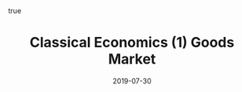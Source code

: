 ---
order: 2
title: Classical Economics (1) Goods Market
date: 2019-07-30
categories: [Economics, Macroeconomics]
tags: [Economics, Macroeconomics, Classical Economics]
math: true
description: >-
    Based on the lecture "Macroeconomics (2017-1)" by Prof. Hyun Hak Kim, Dept. of Economics, College of Economics & Commerce, Kookmin Univ.
image:
    path: /_post_refer_img/Macroeconomics/Thumbnail.jpg
---